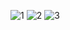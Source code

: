 
![1](https://github.com/SrodriguezZ/Spring-Angular-CRUD/assets/117190423/1884d6ab-3067-4599-afdd-5775ddaac0f6)
![2](https://github.com/SrodriguezZ/Spring-Angular-CRUD/assets/117190423/98463a5a-e2ad-4b81-8800-c898dfd80612)
![3](https://github.com/SrodriguezZ/Spring-Angular-CRUD/assets/117190423/d3d93a94-0d3d-49f1-9339-f95ab1b59f4e)
